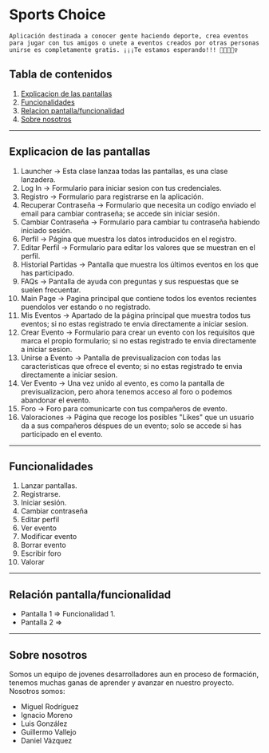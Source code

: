 # Sports Choice
``
Aplicación destinada a conocer gente haciendo deporte, crea eventos para jugar con tus amigos o unete a eventos creados por otras personas unirse es completamente gratis.
¡¡¡Te estamos esperando!!! 💪🏼🚴🏽‍♀️
``

## Tabla de contenidos
1. [Explicacion de las pantallas](#Explicacion_de_las_pantallas)
2. [Funcionalidades](#Funcionalidades)
3. [Relacion pantalla/funcionalidad](#Relación_pantalla/funcionalidad)
6. [Sobre nosotros](#Sobre_nosotros)
*** 
## Explicacion de las pantallas
1. Launcher -> Esta clase lanzaa todas las pantallas, es una clase lanzadera. 
2. Log In -> Formulario para iniciar sesion con tus credenciales.
3. Registro -> Formulario para registrarse en la aplicación.
4. Recuperar Contraseña -> Formulario que necesita un codígo enviado el email para cambiar contraseña; se accede sin iniciar sesión.
5. Cambiar Contraseña -> Formulario para cambiar tu contraseña habiendo iniciado sesión.
6. Perfil -> Página que muestra los datos introducidos en el registro.
7. Editar Perfil -> Formulario para editar los valores que se muestran en el perfil.
8. Historial Partidas -> Pantalla que muestra los últimos eventos en los que has participado.
9. FAQs -> Pantalla de ayuda con preguntas y sus respuestas que se suelen frecuentar.
10. Main Page -> Pagina principal que contiene todos los eventos recientes puendolos ver estando o no registrado.
11. Mis Eventos -> Apartado de la página principal que muestra todos tus eventos; si no estas registrado te envia directamente a iniciar sesion.
12. Crear Evento -> Formulario para crear un evento con los requisitos que marca el propio formulario; si no estas registrado te envia directamente a iniciar sesion.
13. Unirse a Evento -> Pantalla de previsualizacion con todas las caracteristicas que ofrece el evento; si no estas registrado te envia directamente a iniciar sesion.
14. Ver Evento -> Una vez unido al evento, es como la pantalla de previsualizacion, pero ahora tenemos acceso al foro o podemos abandonar el evento. 
15. Foro -> Foro para comunicarte con tus compañeros de evento.
16. Valoraciones -> Página que recoge los posibles "Likes" que un usuario da a sus compañeros déspues de un evento; solo se accede si has participado en el evento.
***
## Funcionalidades
1. Lanzar pantallas.
2. Registrarse.
3. Iniciar sesión.
4. Cambiar contraseña
5. Editar perfil
6. Ver evento
7. Modificar  evento
8. Borrar evento
9. Escribir foro
10. Valorar
***
## Relación pantalla/funcionalidad
* Pantalla 1 => Funcionalidad 1.
* Pantalla 2 => 
***
## Sobre nosotros
Somos un equipo de jovenes desarrolladores aun en proceso de formación, tenemos muchas ganas de aprender y avanzar en nuestro proyecto.
Nosotros somos:
 * Miguel Rodríguez
 * Ignacio Moreno
 * Luis González
 * Guillermo Vallejo
 * Daniel Vázquez
